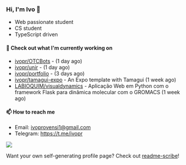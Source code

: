 ### Hi, I'm Ivo 👋

* Web passionate student
* CS student
* TypeScript driven

#### 👷 Check out what I'm currently working on

- [ivopr/OTCBots](https://github.com/ivopr/OTCBots) -  (1 day ago)
- [ivopr/unir](https://github.com/ivopr/unir) -  (1 day ago)
- [ivopr/portfolio](https://github.com/ivopr/portfolio) -  (3 days ago)
- [ivopr/tamagui-expo](https://github.com/ivopr/tamagui-expo) - An Expo template with Tamagui (1 week ago)
- [LABIOQUIM/visualdynamics](https://github.com/LABIOQUIM/visualdynamics) - Aplicação Web em Python com o framework Flask para dinâmica molecular com o GROMACS (1 week ago)

#### 📫 How to reach me

- Email: [ivoprovensi1@gmail.com](mailto://ivoprovensi1@gmail.com)
- Telegram: https://t.me/ivopr

![](https://github-readme-stats.vercel.app/api/top-langs/?username=ivopr&langs_count=10&layout=compact&theme=react&hide_border=true&bg_color=0D1117&title_color=5ce1e6&icon_color=5ce1e6)

Want your own self-generating profile page? Check out [readme-scribe](https://github.com/muesli/readme-scribe)!
